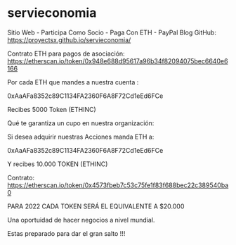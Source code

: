 # servieconomia
Sitio Web - Participa Como Socio - Paga Con ETH - PayPal
Blog GitHub:
https://proyectsx.github.io/servieconomia/

Contrato ETH para pagos de asociación:
https://etherscan.io/token/0x948e688d95617a96b34f82094075bec6640e6166

Por cada  ETH que mandes a nuestra cuenta  :

0xAaAFa8352c89C1134FA2360F6A8F72Cd1eEd6FCe

Recibes  5000 Token (ETHINC)

Qué te  garantiza un cupo en nuestra organización:

Si desea adquirir nuestras Acciones manda ETH a:

0xAaAFa8352c89C1134FA2360F6A8F72Cd1eEd6FCe

Y recibes 10.000 TOKEN (ETHINC)

Contrato:
https://etherscan.io/token/0x4573fbeb7c53c75fe1f83f688bec22c389540ba0

PARA 2022  CADA TOKEN SERÁ EL EQUIVALENTE A $20.000

Una oportuidad de  hacer negocios a nivel mundial.

Estas preparado para dar el gran salto !!!
